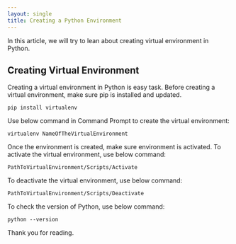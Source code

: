 ```yaml
---
layout: single
title: Creating a Python Environment
---
```

In this article, we will try to lean about creating virtual environment in Python.
## Creating Virtual Environment
Creating a virtual environment in Python is easy task. Before creating a virtual environment, make sure pip is installed and updated.
```
pip install virtualenv
```

Use below command in Command Prompt to create the virtual environment:
```
virtualenv NameOfTheVirtualEnvironment
```

Once the environment is created, make sure environment is activated. To activate the virtual environment, use below command:
```
PathToVirtualEnvironment/Scripts/Activate
```
To deactivate the virtual environment, use below command:
```
PathToVirtualEnvironment/Scripts/Deactivate
```

To check the version of Python, use below command:
```
python --version
```

Thank you for reading.